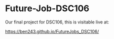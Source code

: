 # Future-Job-DSC106

Our final project for DSC106, this is visitable live at: 

https://ben243.github.io/FutureJobs_DSC106/


